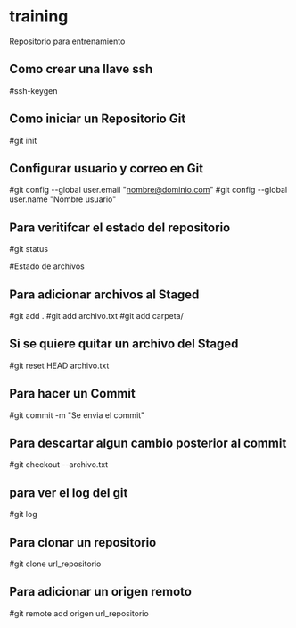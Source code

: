 # training
Repositorio para entrenamiento

## Como crear una llave ssh
#ssh-keygen

## Como iniciar un Repositorio Git
#git init

## Configurar usuario y correo en Git
#git config --global user.email "nombre@dominio.com"
#git config --global user.name "Nombre usuario"


## Para veritifcar el estado del repositorio
#git status


#Estado de archivos 

## Para adicionar archivos al Staged 
#git add .
#git add archivo.txt
#git add carpeta/

## Si se quiere quitar un archivo del Staged
#git reset HEAD archivo.txt

## Para hacer un Commit 
#git commit -m "Se envia el commit"

## Para descartar algun cambio posterior al commit
#git checkout --archivo.txt

## para ver el log del git
#git log

## Para clonar un repositorio
#git clone url_repositorio

## Para adicionar un origen remoto
#git remote add origen url_repositorio

